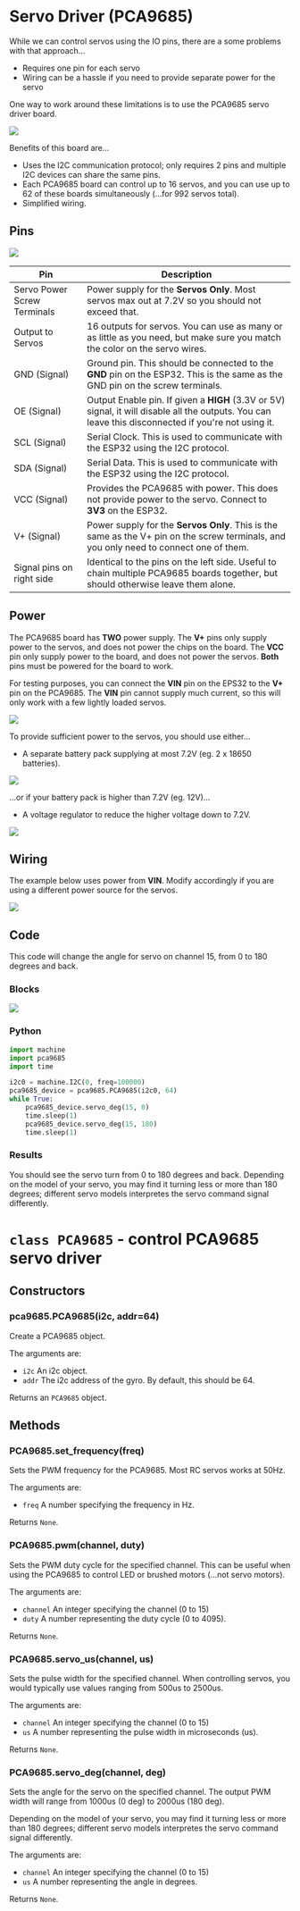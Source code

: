 # Servo Driver (PCA9685)

While we can control servos using the IO pins, there are a some problems with that approach...

* Requires one pin for each servo
* Wiring can be a hassle if you need to provide separate power for the servo

One way to work around these limitations is to use the PCA9685 servo driver board.

![](images/PCA9685.webp)

Benefits of this board are...

* Uses the I2C communication protocol; only requires 2 pins and multiple I2C devices can share the same pins.
* Each PCA9685 board can control up to 16 servos, and you can use up to 62 of these boards simultaneously (...for 992 servos total).
* Simplified wiring.

## Pins

![](images/PCA9685_pinout.webp)

| Pin | Description |
| --- | --- |
| Servo Power Screw Terminals | Power supply for the **Servos Only**. Most servos max out at 7.2V so you should not exceed that. |
| Output to Servos | 16 outputs for servos. You can use as many or as little as you need, but make sure you match the color on the servo wires. |
| GND (Signal) | Ground pin. This should be connected to the **GND** pin on the ESP32. This is the same as the GND pin on the screw terminals. |
| OE (Signal) | Output Enable pin. If given a **HIGH** (3.3V or 5V) signal, it will disable all the outputs. You can leave this disconnected if you're not using it. |
| SCL (Signal) | Serial Clock. This is used to communicate with the ESP32 using the I2C protocol. |
| SDA (Signal) | Serial Data. This is used to communicate with the ESP32 using the I2C protocol. |
| VCC (Signal) | Provides the PCA9685 with power. This does not provide power to the servo. Connect to **3V3** on the ESP32. |
| V+ (Signal) | Power supply for the **Servos Only**. This is the same as the V+ pin on the screw terminals, and you only need to connect one of them. |
| Signal pins on right side | Identical to the pins on the left side. Useful to chain multiple PCA9685 boards together, but should otherwise leave them alone. |

## Power

The PCA9685 board has **TWO** power supply.
The **V+** pins only supply power to the servos, and does not power the chips on the board.
The **VCC** pin only supply power to the board, and does not power the servos.
**Both** pins must be powered for the board to work.

For testing purposes, you can connect the **VIN** pin on the EPS32 to the **V+** pin on the PCA9685.
The **VIN** pin cannot supply much current, so this will only work with a few lightly loaded servos.

![](images/pca9685VinPower.webp)

To provide sufficient power to the servos, you should use either...

* A separate battery pack supplying at most 7.2V (eg. 2 x 18650 batteries).

![](images/pca9685BatteryPower.webp)

...or if your battery pack is higher than 7.2V (eg. 12V)...

* A voltage regulator to reduce the higher voltage down to 7.2V.

![](images/pca9685RegulatorPower.webp)

## Wiring

The example below uses power from **VIN**.
Modify accordingly if you are using a different power source for the servos.

![](images/pca9685Wiring.webp)

## Code

This code will change the angle for servo on channel 15, from 0 to 180 degrees and back.

### Blocks

![](images/pca9685Blocks.webp)

### Python

```python
import machine
import pca9685
import time

i2c0 = machine.I2C(0, freq=100000)
pca9685_device = pca9685.PCA9685(i2c0, 64)
while True:
    pca9685_device.servo_deg(15, 0)
    time.sleep(1)
    pca9685_device.servo_deg(15, 180)
    time.sleep(1)
```

### Results

You should see the servo turn from 0 to 180 degrees and back.
Depending on the model of your servo, you may find it turning less or more than 180 degrees; different servo models interpretes the servo command signal differently.


# `class PCA9685` - control PCA9685 servo driver

## Constructors

### pca9685.PCA9685(i2c, addr=64)

Create a PCA9685 object.

The arguments are:

* `i2c` An i2c object.
* `addr` The i2c address of the gyro. By default, this should be 64.

Returns an `PCA9685` object.

## Methods

### PCA9685.set_frequency(freq)

Sets the PWM frequency for the PCA9685.
Most RC servos works at 50Hz.

The arguments are:

* `freq` A number specifying the frequency in Hz.

Returns `None`.

### PCA9685.pwm(channel, duty)

Sets the PWM duty cycle for the specified channel.
This can be useful when using the PCA9685 to control LED or brushed motors (...not servo motors).

The arguments are:

* `channel` An integer specifying the channel (0 to 15)
* `duty` A number representing the duty cycle (0 to 4095).

Returns `None`.

### PCA9685.servo_us(channel, us)

Sets the pulse width for the specified channel.
When controlling servos, you would typically use values ranging from 500us to 2500us.

The arguments are:

* `channel` An integer specifying the channel (0 to 15)
* `us` A number representing the pulse width in microseconds (us).

Returns `None`.

### PCA9685.servo_deg(channel, deg)

Sets the angle for the servo on the specified channel.
The output PWM width will range from 1000us (0 deg) to 2000us (180 deg).

Depending on the model of your servo, you may find it turning less or more than 180 degrees; different servo models interpretes the servo command signal differently.

The arguments are:

* `channel` An integer specifying the channel (0 to 15)
* `us` A number representing the angle in degrees.

Returns `None`.

